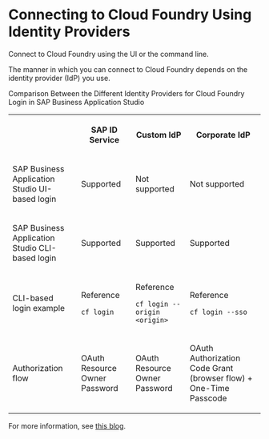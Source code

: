 <!-- loio53dfab0d97d0476b8327d0ab63342e62 -->

# Connecting to Cloud Foundry Using Identity Providers

Connect to Cloud Foundry using the UI or the command line.

The manner in which you can connect to Cloud Foundry depends on the identity provider \(IdP\) you use.

<a name="loio53dfab0d97d0476b8327d0ab63342e62__table_amt_d3x_gpb"/>Comparison Between the Different Identity Providers for Cloud Foundry Login in SAP Business Application Studio


<table>
<tr>
<th>

 



</th>
<th>

SAP ID Service



</th>
<th>

Custom IdP



</th>
<th>

Corporate IdP



</th>
</tr>
<tr>
<td>

 SAP Business Application Studio UI-based login



</td>
<td>

Supported



</td>
<td>

Not supported



</td>
<td>

Not supported



</td>
</tr>
<tr>
<td>

 SAP Business Application Studio CLI-based login



</td>
<td>

Supported



</td>
<td>

Supported



</td>
<td>

Supported



</td>
</tr>
<tr>
<td>

CLI-based login example



</td>
<td>

Reference

`cf login`



</td>
<td>

Reference

`cf login --origin <origin>`



</td>
<td>

Reference

`cf login --sso`



</td>
</tr>
<tr>
<td>

Authorization flow



</td>
<td>

OAuth Resource Owner Password



</td>
<td>

OAuth Resource Owner Password



</td>
<td>

OAuth Authorization Code Grant \(browser flow\) + One-Time Passcode



</td>
</tr>
</table>

For more information, see [this blog](https://blogs.sap.com/2021/04/21/connecting-from-sap-business-application-studio-to-sap-btp-cloud-foundry-environment/).

